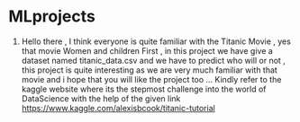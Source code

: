 # MLprojects
1) Hello there , I think everyone is quite familiar with the Titanic Movie ,  yes that movie Women and children First , in this project we have give a dataset named
titanic_data.csv and we have to predict who will or not , this project is quite interesting as we are very much familiar with that movie  and i hope that you will like the project too ...
Kindly refer to the kaggle website where its the stepmost challenge into the world of DataScience with the help of the given link
https://www.kaggle.com/alexisbcook/titanic-tutorial
